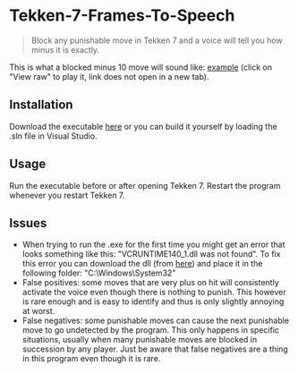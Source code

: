 # Tekken-7-Frames-To-Speech

> Block any punishable move in Tekken 7 and a voice will tell you how minus it is exactly.

This is what a blocked minus 10 move will sound like: [example](https://github.com/ParadiseAigo/Tekken-7-Frames-To-Speech/blob/master/Tekken-7-Frames-To-Speech/audio/mp3/10.mp3) (click on "View raw" to play it, link does not open in a new tab).

## Installation
Download the executable [here](https://github.com/ParadiseAigo/Tekken-7-Frames-To-Speech/releases/download/v1.0.0/Tekken-7-Frames-To-Speech.exe) or you can build it yourself by loading the .sln file in Visual Studio.

## Usage
Run the executable before or after opening Tekken 7. Restart the program whenever you restart Tekken 7.

## Issues
* When trying to run the .exe for the first time you might get an error that looks something like this: "VCRUNTIME140_1.dll was not found". To fix this error you can download the dll (from [here](https://www.dll-files.com/vcruntime140_1.dll.html)) and place it in the following folder: "C:\Windows\System32"
* False positives: some moves that are very plus on hit will consistently activate the voice even though there is nothing to punish. This however is rare enough and is easy to identify and thus is only slightly annoying at worst.
* False negatives: some punishable moves can cause the next punishable move to go undetected by the program. This only happens in specific situations, usually when many punishable moves are blocked in succession by any player. Just be aware that false negatives are a thing in this program even though it is rare.
